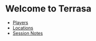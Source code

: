 # Welcome to Terrasa

- [Players](players/)
- [Locations](locations/)
- [Session Notes](session_notes.md)
